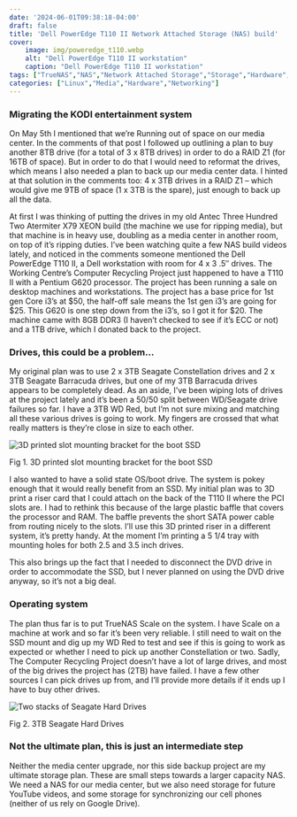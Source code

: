 ```yaml
---
date: '2024-06-01T09:38:18-04:00'
draft: false
title: 'Dell PowerEdge T110 II Network Attached Storage (NAS) build'
cover:
    image: img/poweredge_t110.webp
    alt: "Dell PowerEdge T110 II workstation"
    caption: "Dell PowerEdge T110 II workstation"
tags: ["TrueNAS","NAS","Network Attached Storage","Storage","Hardware","Linux","Media","DVD","Blu-Ray","Networking"]
categories: ["Linux","Media","Hardware","Networking"]
---
```


### Migrating the KODI entertainment system

On May 5th I mentioned that we’re Running out of space on our media center. In the comments of that post I followed up outlining a plan to buy another 8TB drive (for a total of 3 x 8TB drives) in order to do a RAID Z1 (for 16TB of space). But in order to do that I would need to reformat the drives, which means I also needed a plan to back up our media center data. I hinted at that solution in the comments too: 4 x 3TB drives in a RAID Z1 – which would give me 9TB of space (1 x 3TB is the spare), just enough to back up all the data.

At first I was thinking of putting the drives in my old Antec Three Hundred Two Atermiter X79 XEON build (the machine we use for ripping media), but that machine is in heavy use, doubling as a media center in another room, on top of it’s ripping duties. I’ve been watching quite a few NAS build videos lately, and noticed in the comments someone mentioned the Dell PowerEdge T110 II, a Dell workstation with room for 4 x 3 .5″ drives. The Working Centre’s Computer Recycling Project just happened to have a T110 II with a Pentium G620 processor. The project has been running a sale on desktop machines and workstations. The project has a base price for 1st gen Core i3’s at $50, the half-off sale means the 1st gen i3’s are going for $25. This G620 is one step down from the i3’s, so I got it for $20. The machine came with 8GB DDR3 (I haven’t checked to see if it’s ECC or not) and a 1TB drive, which I donated back to the project.

### Drives, this could be a problem…

My original plan was to use 2 x 3TB Seagate Constellation drives and 2 x 3TB Seagate Barracuda drives, but one of my 3TB Barracuda drives appears to be completely dead. As an aside, I’ve been wiping lots of drives at the project lately and it’s been a 50/50 split between WD/Seagate drive failures so far. I have a 3TB WD Red, but I’m not sure mixing and matching all these various drives is going to work. My fingers are crossed that what really matters is they’re close in size to each other.

![3D printed slot mounting bracket for the boot SSD](/img/ssd.webp)<figcaption>Fig 1. 3D printed slot mounting bracket for the boot SSD</figcaption>

I also wanted to have a solid state OS/boot drive. The system is pokey enough that it would really benefit from an SSD. My initial plan was to 3D print a riser card that I could attach on the back of the T110 II where the PCI slots are. I had to rethink this because of the large plastic baffle that covers the processor and RAM. The baffle prevents the short SATA power cable from routing nicely to the slots. I’ll use this 3D printed riser in a different system, it’s pretty handy. At the moment I’m printing a 5 1/4 tray with mounting holes for both 2.5 and 3.5 inch drives.

This also brings up the fact that I needed to disconnect the DVD drive in order to accommodate the SSD, but I never planned on using the DVD drive anyway, so it’s not a big deal.

### Operating system

The plan thus far is to put TrueNAS Scale on the system. I have Scale on a machine at work and so far it’s been very reliable. I still need to wait on the SSD mount and dig up my WD Red to test and see if this is going to work as expected or whether I need to pick up another Constellation or two. Sadly, The Computer Recycling Project doesn’t have a lot of large drives, and most of the big drives the project has (2TB) have failed. I have a few other sources I can pick drives up from, and I’ll provide more details if it ends up I have to buy other drives.

![Two stacks of Seagate Hard Drives](/img/hard_drives.webp)<figcaption>Fig 2. 3TB Seagate Hard Drives</figcaption>

### Not the ultimate plan, this is just an intermediate step

Neither the media center upgrade, nor this side backup project are my ultimate storage plan. These are small steps towards a larger capacity NAS. We need a NAS for our media center, but we also need storage for future YouTube videos, and some storage for synchronizing our cell phones (neither of us rely on Google Drive).